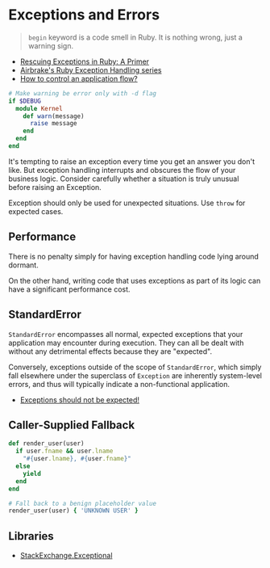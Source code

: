 # Exceptions and Errors

> `begin` keyword is a code smell in Ruby. It is nothing wrong, just a warning sign.

* [Rescuing Exceptions in Ruby: A Primer](http://blog.appsignal.com/blog/2016/10/18/ruby-magic-exceptions-primer.html)
* [Airbrake's Ruby Exception Handling series](https://airbrake.io/blog/category/ruby-exception-handling)
* [How to control an application flow?
](https://blog.lelonek.me/how-to-control-application-flow-e97895a60b3c#.yobp7071i)

```ruby
# Make warning be error only with -d flag
if $DEBUG
  module Kernel
    def warn(message)
      raise message
    end
  end
end
```

It's tempting to raise an exception every time you get an answer you don't like. But exception handling interrupts and obscures the flow of your business logic. Consider carefully whether a situation is truly unusual before raising an Exception.

Exception should only be used for unexpected situations. Use `throw` for expected cases.

## Performance

There is no penalty simply for having exception handling code lying around dormant.

On the other hand, writing code that uses exceptions as part of its logic can have a significant performance cost.

## StandardError

`StandardError` encompasses all normal, expected exceptions that your application may encounter during execution. They can all be dealt with without any detrimental effects because they are "expected".

Conversely, exceptions outside of the scope of `StandardError`, which simply fall elsewhere under the superclass of `Exception` are inherently system-level errors, and thus will typically indicate a non-functional application.

* [Exceptions should not be expected!](https://robots.thoughtbot.com/save-bang-your-head-active-record-will-drive-you-mad)

## Caller-Supplied Fallback

```ruby
def render_user(user)
  if user.fname && user.lname
    "#{user.lname}, #{user.fname}"
  else
    yield
  end
end

# Fall back to a benign placeholder value
render_user(user) { 'UNKNOWN USER' }
```

## Libraries

* [StackExchange.Exceptional](https://github.com/NickCraver/StackExchange.Exceptional)